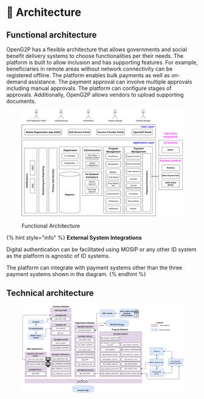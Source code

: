 # 🏢 Architecture

## Functional architecture

OpenG2P has a flexible architecture that allows governments and social benefit delivery systems to choose functionalities per their needs. The platform is built to allow inclusion and has supporting features. For example, beneficiaries in remote areas without network connectivity can be registered offline. The platform enables bulk payments as well as on-demand assistance. The payment approval can involve multiple approvals including manual approvals. The platform can configure stages of approvals. Additionally, OpenG2P allows vendors to upload supporting documents.

<figure><img src=".gitbook/assets/functional-architecture.png" alt=""><figcaption><p>Functional Architecture</p></figcaption></figure>

{% hint style="info" %}
**External System Integrations**

Digital authentication can be facilitated using MOSIP or any other ID system as the platform is agnostic of ID systems.&#x20;

The platform can integrate with payment systems other than the three payment systems shown in the diagram. &#x20;
{% endhint %}

## Technical architecture

<figure><img src=".gitbook/assets/technical-architecture.png" alt=""><figcaption></figcaption></figure>
